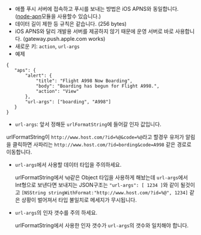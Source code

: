 * 애플 푸시 서버에 접속하고 푸시를 보내는 방법은  iOS APNS와 동일합니다. ([node-apn](https://github.com/argon/node-apn)모듈을 사용할수 있습니다.)
 * 데이터 길이 제한 등 규칙은 같습니다. (256 bytes)
 * iOS APNS와 달리 개발용 서버를 제공하지 않기 때문에 운영 서버로 바로 사용합니다. (gateway.push.apple.com works)
 * 새로운 키: `action`, `url-args`
 * 예제
 ```
{
    "aps": {
        "alert": {
            "title": "Flight A998 Now Boarding",
            "body": "Boarding has begun for Flight A998.",
            "action": "View"
        },
        "url-args": ["boarding", "A998"]
    }
}
 
 ```
 * `url-args`: 앞서 정해둔 `urlFormatString`에 들어갈 인자 값입니다.
    
 urlFormatString이 `http://www.host.com/?id=%@&code=%@`라고 할경우 유저가 알림을 클릭하면 사파리는 `http://www.host.com/?id=bording&code=A998` 같은 경로로 이동합니다.
 
  * `url-args`에서 사용할 데이터 타입을 주의하세요.
 
     urlFormatString에서 `%@`같은 Object 타입을 사용하게 해놨는데 `url-args`에서 Int형으로 보낸다면  보내지는 JSON구조는 `"url-args": [ 1234 ]`와 같이 될것이고 `[NSString stringWithFormat:"http://www.host.com/?id=%@", 1234]` 같은 상황이 벌어져서 타입 불일치로 메세지가 무시됩니다.
   
  * `url-args`의 인자 갯수를 주의 하세요.
    
     urlFormatString에서 사용한 인자 갯수가 `url-args`의 갯수와 일치해야 합니다.
     
